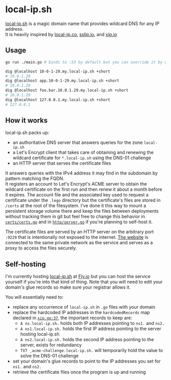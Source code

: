 # local-ip.sh

[local-ip.sh](https://local-ip.sh) is a magic domain name that provides wildcard DNS for any IP address.  
It is heavily inspired by [local-ip.co](http://local-ip.co), [sslip.io](https://sslip.io), and [xip.io](https://xip.io)

## Usage

```sh
go run ./main.go # binds to :53 by default but you can override it by using the `-port` parameter

dig @localhost 10-0-1-29.my.local-ip.sh +short
# 10.0.1.29
dig @localhost app.10-0-1-29.my.local-ip.sh +short
# 10.0.1.29
dig @localhost foo.bar.10.0.1.29.my.local-ip.sh +short
# 10.0.1.29
dig @localhost 127.0.0.1.my.local-ip.sh +short
# 127.0.0.1
```

## How it works

local-ip.sh packs up:
 - an authoritative DNS server that answers queries for the zone `local-ip.sh`
 - a Let's Encrypt client that takes care of obtaining and renewing the wildcard certificate for `*.local-ip.sh` using the DNS-01 challenge
 - an HTTP server that serves the certificate files

It answers queries with the IPv4 address it may find in the subdomain by pattern matching the FQDN.  
It registers an account to Let's Encrypt's ACME server to obtain the wildcard certificate on the first run and then renew
it about a month before it expires. The account file and the associated key used to request a certificate under the `.lego`
directory but the certificate's files are stored in `/certs` at the root of the filesystem. I've done it this way to mount
a persistent storage volume there and keep the files between deployments without tracking them in git but feel free to
change this behavior in [`certs/certs.go`](./certs/certs.go) and in [`http/server.go`](./http/server.go)
if you're planning to self-host it.

The certificate files are served by an HTTP server on the arbitrary port `:9229` that is intentionally not exposed to
the internet. [The website](https://local-ip.sh) is connected to the same private network as the service and serves
as a proxy to access the files securely.

## Self-hosting

I'm currently hosting [local-ip.sh](https://www.local-ip.sh) at [Fly.io](https://fly.io) but you can host the service yourself
if you're into that kind of thing. Note that you will need to edit your domain's glue records so make sure your registrar allows it.

You will essentially need to:
 - replace any occurrence of `local-ip.sh` in `.go` files with your domain
 - replace the hardcoded IP addresses in the `hardcodedRecords` map declared in [`xip.go:37`](./xip/xip.go#L37), the important records to keep are:
   - `A ns.local-ip.sh.` holds both IP addresses pointing to `ns1.` and `ns2.`
   - `A ns1.local-ip.sh.` holds the first IP address pointing to the server hosting local-ip.sh
   - `A ns2.local-ip.sh.` holds the second IP address pointing to the server, exists for redundancy
   - `TXT _acme-challenge.local-ip.sh.` will temporarily hold the value to solve the DNS-01 challenge
 - set your domain's glue records to point to the IP addresses you set for `ns1.` and `ns2.`
 - retrieve the certificate files once the program is up and running

